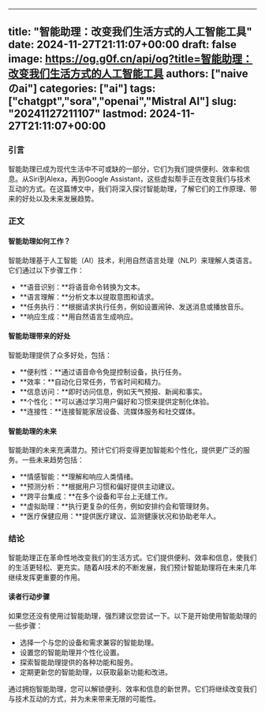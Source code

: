 
---
title: "智能助理：改变我们生活方式的人工智能工具"
date: 2024-11-27T21:11:07+00:00
draft: false
image: https://og.g0f.cn/api/og?title=智能助理：改变我们生活方式的人工智能工具
authors: ["naiveのai"]
categories: ["ai"]
tags: ["chatgpt","sora","openai","Mistral AI"]
slug: "20241127211107"
lastmod: 2024-11-27T21:11:07+00:00
---
### 引言

智能助理已成为现代生活中不可或缺的一部分，它们为我们提供便利、效率和信息。从Siri到Alexa，再到Google Assistant，这些虚拟帮手正在改变我们与技术互动的方式。在这篇博文中，我们将深入探讨智能助理，了解它们的工作原理、带来的好处以及未来发展趋势。

### 正文

#### 智能助理如何工作？

智能助理基于人工智能（AI）技术，利用自然语言处理（NLP）来理解人类语言。它们通过以下步骤工作：

* **语音识别：**将语音命令转换为文本。
* **语言理解：**分析文本以提取意图和请求。
* **任务执行：**根据请求执行任务，例如设置闹钟、发送消息或播放音乐。
* **响应生成：**用自然语言生成响应。

#### 智能助理带来的好处

智能助理提供了众多好处，包括：

* **便利性：**通过语音命令免提控制设备，执行任务。
* **效率：**自动化日常任务，节省时间和精力。
* **信息访问：**即时访问信息，例如天气预报、新闻和事实。
* **个性化：**可以通过学习用户偏好和习惯来提供定制化体验。
* **连接性：**连接智能家居设备、流媒体服务和社交媒体。

#### 智能助理的未来

智能助理的未来充满潜力。预计它们将变得更加智能和个性化，提供更广泛的服务。一些未来趋势包括：

* **情感智能：**理解和响应人类情绪。
* **预测分析：**根据用户习惯和偏好提供主动建议。
* **跨平台集成：**在多个设备和平台上无缝工作。
* **虚拟助理：**执行更复杂的任务，例如安排约会和管理财务。
* **医疗保健应用：**提供医疗建议、监测健康状况和协助老年人。

### 结论

智能助理正在革命性地改变我们的生活方式。它们提供便利、效率和信息，使我们的生活更轻松、更充实。随着AI技术的不断发展，我们预计智能助理将在未来几年继续发挥更重要的作用。

#### 读者行动步骤

如果您还没有使用过智能助理，强烈建议您尝试一下。以下是开始使用智能助理的一些步骤：

* 选择一个与您的设备和需求兼容的智能助理。
* 设置您的智能助理并个性化设置。
* 探索智能助理提供的各种功能和服务。
* 定期更新您的智能助理，以获取最新功能和改进。

通过拥抱智能助理，您可以解锁便利、效率和信息的新世界。它们将继续改变我们与技术互动的方式，并为未来带来无限的可能性。
